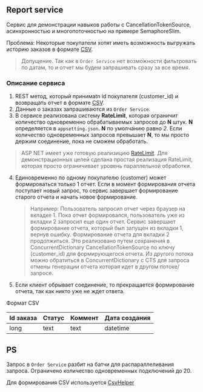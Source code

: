 ## Report service

Cервис для демонстрации навыков работы с CancellationTokenSource, асинхронностью и многопоточностью на примере SemaphoreSlim.

Проблема:
Некоторые покупатели хотят иметь возможность выгружать историю заказов в формате [CSV](https://ru.wikipedia.org/wiki/CSV).

> Допущение. Так как в `Order Service` нет возможности фильтровать по датам, то и отчет мы будем запрашивать сразу за все время.

### Описание сервиса

1. REST метод, который принимаtn id покупателя (customer_id) и возвращать отчет в формате [CSV](https://ru.wikipedia.org/wiki/CSV).
2. Данные о заказах запрашиваются из `Order Service`.
3. В сервисе реализована систему **RateLimit**, которая ограничит количество одновременно обрабатываемых запросов до **N** штук.
**N** определяется в `appsetting.json`. **N** по умолчанию равно *2*. Если количество одновременных запросов превышает **N**, то мы просто держим соединение, пока не сможем обработать.
> ASP NET имеет уже готовую реализицию [RateLimit](https://learn.microsoft.com/en-us/aspnet/core/performance/rate-limit). Для демонстрационных целей сделана простая реализация RateLimit, которая просто ограничивает уровень параллельной обработки.
4. Единовременно по одному покупателю (customer) может формироваться только 1 отчет. Если в момент формирования отчета поступает новый запрос, то сервис завершает формирование старого отчета и начать новое формирование. 
    > Например: Пользователь запросил отчет через браузер на вкладке 1. Пока отчет формировался, пользователь уже из вкладки 2 запросил еще один отчет. 
    Сервис завершает формирование отчета, который был запущен из вкладки 1, вернув ошибку. Формирование отчета для вкладки 2 продолжиться.
    Это реализовано путем сохранения в ConcurrentDictionary CancellationTokenSource по ключу (customer_id) для формирующегося отчета.
    Из другого потока можно обратиться в ConcurrentDictionary с CTS для запроса отмены генерации отчета которая идет в другом потоке/запросе.

5. Если клиент обрывает соединение, то прекращается формирование отчета, так как никто уже не ждет ответа.

Формат CSV

|Id заказа|Статус|Коммент|Дата создания|
|---------|------|-------|-------------|
|long     |text  |text   |datetime     | 

## PS
Запрос в `Order Service` разбит на батчи для распараллеливания запроса. Ограничено количество одновременных подключений до 20.

Для формирования CSV используется [CsvHelper](https://joshclose.github.io/CsvHelper)